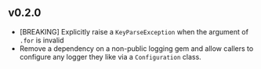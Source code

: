 v0.2.0
------

- [BREAKING] Explicitly raise a `KeyParseException` when the argument of `.for` is invalid
- Remove a dependency on a non-public logging gem and allow callers to configure
  any logger they like via a `Configuration` class.
